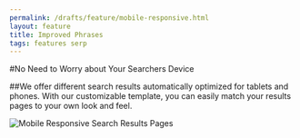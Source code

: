 ```yaml
---
permalink: /drafts/feature/mobile-responsive.html
layout: feature
title: Improved Phrases
tags: features serp
---
```

#No Need to Worry about Your Searchers Device

##We offer different search results automatically optimized for tablets and phones. With our customizable template, you can easily match your results pages to your own look and feel.

![Mobile Responsive Search Results Pages](https://9fddeb862c037f6d2190-f1564c64756a8cfee25b6b19953b1d23.ssl.cf2.rackcdn.com/feature-mobile-results-pages.png "Mobile Responsive Search Results Pages")
